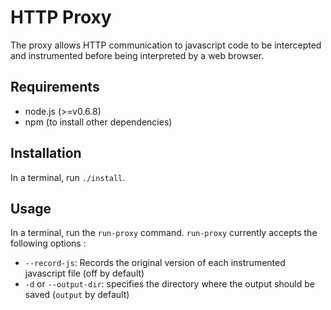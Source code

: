 HTTP Proxy
==========

The proxy allows HTTP communication to javascript code to be intercepted and instrumented before being interpreted by a web browser.

Requirements
------------

* node.js (>=v0.6.8)
* npm (to install other dependencies)

Installation
------------

In a terminal, run ```./install```.

Usage
-----

In a terminal, run the ```run-proxy``` command. ```run-proxy``` currently accepts the following options :

* ```--record-js```: Records the original version of each instrumented javascript file (off by default)
* ```-d``` or ```--output-dir```: specifies the directory where the output should be saved (```output``` by default)
